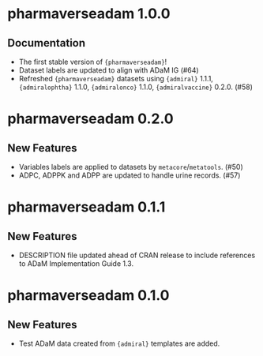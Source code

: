 # pharmaverseadam 1.0.0

## Documentation
  - The first stable version of `{pharmaverseadam}`!
  - Dataset labels are updated to align with ADaM IG (#64) 
  - Refreshed `{pharmaverseadam}` datasets using `{admiral}` 1.1.1, `{admiralophtha}` 1.1.0, `{admiralonco}` 1.1.0, `{admiralvaccine}` 0.2.0.  (#58)

# pharmaverseadam 0.2.0

## New Features

 - Variables labels are applied to datasets by `metacore`/`metatools`. (#50)
 - ADPC, ADPPK and ADPP are updated to handle urine records. (#57)

# pharmaverseadam 0.1.1

## New Features

 - DESCRIPTION file updated ahead of CRAN release to include references to ADaM Implementation Guide 1.3.

# pharmaverseadam 0.1.0

## New Features

 - Test ADaM data created from `{admiral}` templates are added.


